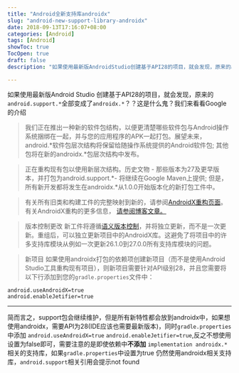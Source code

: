 ```yaml
---
title: "Android全新支持库androidx"
slug: "android-new-support-library-androidx"
date: 2018-09-13T17:16:07+08:00
categories: [Android]
tags: [Android]
showToc: true
TocOpen: true
draft: false
description: "如果使用最新版AndroidStudio创建基于API28的项目，就会发现，原来的android.support.全部变成了andro"

---
```

                
如果使用最新版Android Studio 创建基于API28的项目，就会发现，原来的`android.support.*`全部变成了`androidx.*`？？这是什么鬼？我们来看看Google的介绍

> 我们正在推出一种新的软件包结构，以便更清楚哪些软件包与Android操作系统捆绑在一起，并与您的应用程序的APK一起打包。展望未来，android.*软件包层次结构将保留给随操作系统提供的Android软件包; 其他包将在新的androidx.*包层次结构中发布。

> 正在重构现有包以使用新层次结构。历史文物 - 那些版本为27及更早版本，并打包为android.support.*- 将继续在Google Maven上提供; 但是，所有新开发都将发生在androidx.*从1.0.0开始版本化的新打包工件中。

> 有关所有旧类和构建工件的完整映射到新的，请参阅[AndroidX重构页面][1]。有关AndroidX重构的更多信息， [请参阅博客文章。][2]

> 版本控制更改
> 新工件将遵循[语义版本控制][3]，并将独立更新，而不是一次更新。重组后，可以独立更新项目中的AndroidX库。这避免了将项目中的许多支持库模块从例如一次更新26.1.0到27.0.0所有支持库模块的问题。

> 新项目
> 如果使用androidx打包的依赖项创建新项目（而不是使用Android Studio工具重构现有项目），则新项目需要针对API级别28，并且您需要将以下行添加到您的`gradle.properties`文件中：
```
android.useAndroidX=true
android.enableJetifier=true
```

---

简而言之，support包会继续维护，但是所有新特性都会放到androidx中，如果想使用androidx，需要API为28(IDE应该也需要最新版本)，同时`gradle.properties`中添加 `android.useAndroidX=true` `android.enableJetifier=true`,反之不想使用设置为false即可，需要注意的是即使依赖中**不添加** `implementation androidx.*`相关的支持库，如果`gradle.properties`中设置为true 仍然使用androidx相关支持库，`android.support`相关引用会提示not found

  [1]: https://developer.android.com/topic/libraries/support-library/refactor.html
  [2]: https://android-developers.googleblog.com/2018/05/hello-world-androidx.html
  [3]: https://semver.org/